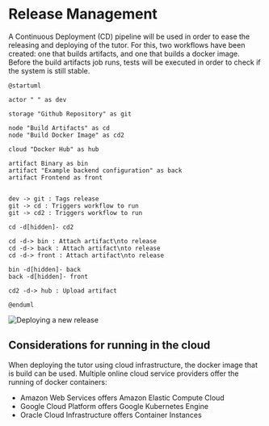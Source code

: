 # Release Management

A Continuous Deployment (CD) pipeline will be used in order to ease the releasing and deploying of the tutor. For this, two workflows have been created: one that builds artifacts, and one that builds a docker image. Before the build artifacts job runs, tests will be executed in order to check if the system is still stable. 

```plantuml
@startuml

actor " " as dev

storage "Github Repository" as git

node "Build Artifacts" as cd
node "Build Docker Image" as cd2

cloud "Docker Hub" as hub

artifact Binary as bin
artifact "Example backend configuration" as back
artifact Frontend as front


dev -> git : Tags release
git -> cd : Triggers workflow to run
git -> cd2 : Triggers workflow to run

cd -d[hidden]- cd2

cd -d-> bin : Attach artifact\nto release
cd -d-> back : Attach artifact\nto release
cd -d-> front : Attach artifact\nto release

bin -d[hidden]- back
back -d[hidden]- front

cd2 -d-> hub : Upload artifact

@enduml
```

![Deploying a new release](images/release-flow.png)

## Considerations for running in the cloud

When deploying the tutor using cloud infrastructure, the docker image that is build can be used. Multiple online cloud service providers offer the running of docker containers:

- Amazon Web Services offers Amazon Elastic Compute Cloud
- Google Cloud Platform offers Google Kubernetes Engine
- Oracle Cloud Infrastructure offers Container Instances

